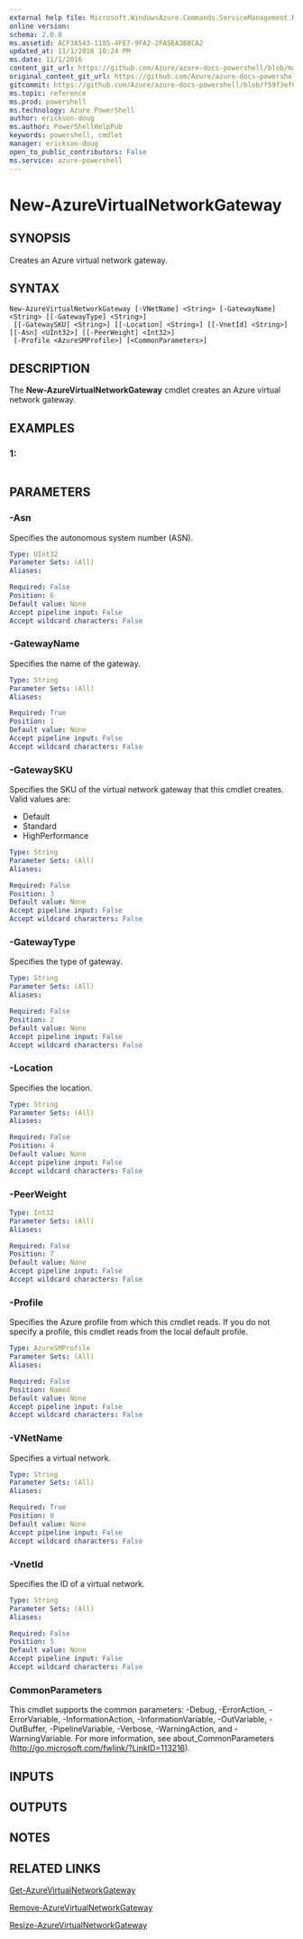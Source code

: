 ```yaml
---
external help file: Microsoft.WindowsAzure.Commands.ServiceManagement.Network.dll-Help.xml
online version: 
schema: 2.0.0
ms.assetid: ACF3A543-1185-4FE7-9FA2-2FA5EA3B8CA2
updated_at: 11/1/2016 10:24 PM
ms.date: 11/1/2016
content_git_url: https://github.com/Azure/azure-docs-powershell/blob/master/azureps-cmdlets-docs/ServiceManagement/Azure.Networking/v1.6.1/New-AzureVirtualNetworkGateway.md
original_content_git_url: https://github.com/Azure/azure-docs-powershell/blob/master/azureps-cmdlets-docs/ServiceManagement/Azure.Networking/v1.6.1/New-AzureVirtualNetworkGateway.md
gitcommit: https://github.com/Azure/azure-docs-powershell/blob/f59f3ef60bc592383812213e69fd77ba950759ed/azureps-cmdlets-docs/ServiceManagement/Azure.Networking/v1.6.1/New-AzureVirtualNetworkGateway.md
ms.topic: reference
ms.prod: powershell
ms.technology: Azure PowerShell
author: erickson-doug
ms.author: PowerShellHelpPub
keywords: powershell, cmdlet
manager: erickson-doug
open_to_public_contributors: False
ms.service: azure-powershell
---
```


# New-AzureVirtualNetworkGateway

## SYNOPSIS
Creates an Azure virtual network gateway.

## SYNTAX

```
New-AzureVirtualNetworkGateway [-VNetName] <String> [-GatewayName] <String> [[-GatewayType] <String>]
 [[-GatewaySKU] <String>] [[-Location] <String>] [[-VnetId] <String>] [[-Asn] <UInt32>] [[-PeerWeight] <Int32>]
 [-Profile <AzureSMProfile>] [<CommonParameters>]
```

## DESCRIPTION
The **New-AzureVirtualNetworkGateway** cmdlet creates an Azure virtual network gateway.

## EXAMPLES

### 1:
```

```

## PARAMETERS

### -Asn
Specifies the autonomous system number (ASN).

```yaml
Type: UInt32
Parameter Sets: (All)
Aliases: 

Required: False
Position: 6
Default value: None
Accept pipeline input: False
Accept wildcard characters: False
```

### -GatewayName
Specifies the name of the gateway.

```yaml
Type: String
Parameter Sets: (All)
Aliases: 

Required: True
Position: 1
Default value: None
Accept pipeline input: False
Accept wildcard characters: False
```

### -GatewaySKU
Specifies the SKU of the virtual network gateway that this cmdlet creates.
Valid values are: 

- Default 
- Standard 
- HighPerformance

```yaml
Type: String
Parameter Sets: (All)
Aliases: 

Required: False
Position: 3
Default value: None
Accept pipeline input: False
Accept wildcard characters: False
```

### -GatewayType
Specifies the type of gateway.

```yaml
Type: String
Parameter Sets: (All)
Aliases: 

Required: False
Position: 2
Default value: None
Accept pipeline input: False
Accept wildcard characters: False
```

### -Location
Specifies the location.

```yaml
Type: String
Parameter Sets: (All)
Aliases: 

Required: False
Position: 4
Default value: None
Accept pipeline input: False
Accept wildcard characters: False
```

### -PeerWeight
```yaml
Type: Int32
Parameter Sets: (All)
Aliases: 

Required: False
Position: 7
Default value: None
Accept pipeline input: False
Accept wildcard characters: False
```

### -Profile
Specifies the Azure profile from which this cmdlet reads. 
If you do not specify a profile, this cmdlet reads from the local default profile.

```yaml
Type: AzureSMProfile
Parameter Sets: (All)
Aliases: 

Required: False
Position: Named
Default value: None
Accept pipeline input: False
Accept wildcard characters: False
```

### -VNetName
Specifies a virtual network.

```yaml
Type: String
Parameter Sets: (All)
Aliases: 

Required: True
Position: 0
Default value: None
Accept pipeline input: False
Accept wildcard characters: False
```

### -VnetId
Specifies the ID of a virtual network.

```yaml
Type: String
Parameter Sets: (All)
Aliases: 

Required: False
Position: 5
Default value: None
Accept pipeline input: False
Accept wildcard characters: False
```

### CommonParameters
This cmdlet supports the common parameters: -Debug, -ErrorAction, -ErrorVariable, -InformationAction, -InformationVariable, -OutVariable, -OutBuffer, -PipelineVariable, -Verbose, -WarningAction, and -WarningVariable. For more information, see about_CommonParameters (http://go.microsoft.com/fwlink/?LinkID=113216).

## INPUTS

## OUTPUTS

## NOTES

## RELATED LINKS

[Get-AzureVirtualNetworkGateway](xref:ServiceManagement/Azure.Networking/v1.6.1/Get-AzureVirtualNetworkGateway.md)

[Remove-AzureVirtualNetworkGateway](xref:ServiceManagement/Azure.Networking/v1.6.1/Remove-AzureVirtualNetworkGateway.md)

[Resize-AzureVirtualNetworkGateway](xref:ServiceManagement/Azure.Networking/v1.6.1/Resize-AzureVirtualNetworkGateway.md)


